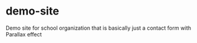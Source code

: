 # demo-site
Demo site for school organization that is basically just a contact form with Parallax effect
